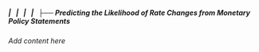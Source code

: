##### |   |   |   |   ├── Predicting the Likelihood of Rate Changes from Monetary Policy Statements

*Add content here*